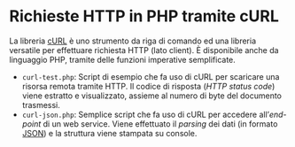 # Richieste HTTP in PHP tramite cURL

La libreria [cURL](https://curl.haxx.se) è uno strumento da riga di comando ed una libreria versatile per effettuare richiesta HTTP (lato client).
È disponibile anche da linguaggio PHP, tramite delle funzioni imperative semplificate.

* ```curl-test.php```: Script di esempio che fa uso di cURL per scaricare una risorsa remota tramite HTTP. Il codice di risposta (_HTTP status code_) viene estratto e visualizzato, assieme al numero di byte del documento trasmessi.
* ```curl-json.php```: Semplice script che fa uso di cURL per accedere all’*end-point* di un web service. Viene effettuato il *parsing* dei dati (in formato [JSON](http://json.org/)) e la struttura viene stampata su console.
